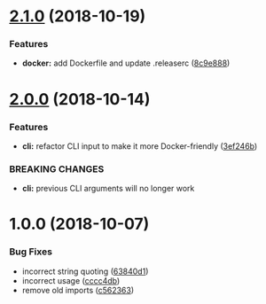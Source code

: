 # [2.1.0](https://github.com/EndemolShineGroup/github-backup-cli/compare/v2.0.0...v2.1.0) (2018-10-19)


### Features

* **docker:** add Dockerfile and update .releaserc ([8c9e888](https://github.com/EndemolShineGroup/github-backup-cli/commit/8c9e888))

# [2.0.0](https://github.com/EndemolShineGroup/github-backup-cli/compare/v1.0.0...v2.0.0) (2018-10-14)


### Features

* **cli:** refactor CLI input to make it more Docker-friendly ([3ef246b](https://github.com/EndemolShineGroup/github-backup-cli/commit/3ef246b))


### BREAKING CHANGES

* **cli:** previous CLI arguments will no longer work

# 1.0.0 (2018-10-07)


### Bug Fixes

* incorrect string quoting ([63840d1](https://github.com/EndemolShineGroup/github-backup-cli/commit/63840d1))
* incorrect usage ([cccc4db](https://github.com/EndemolShineGroup/github-backup-cli/commit/cccc4db))
* remove old imports ([c562363](https://github.com/EndemolShineGroup/github-backup-cli/commit/c562363))
